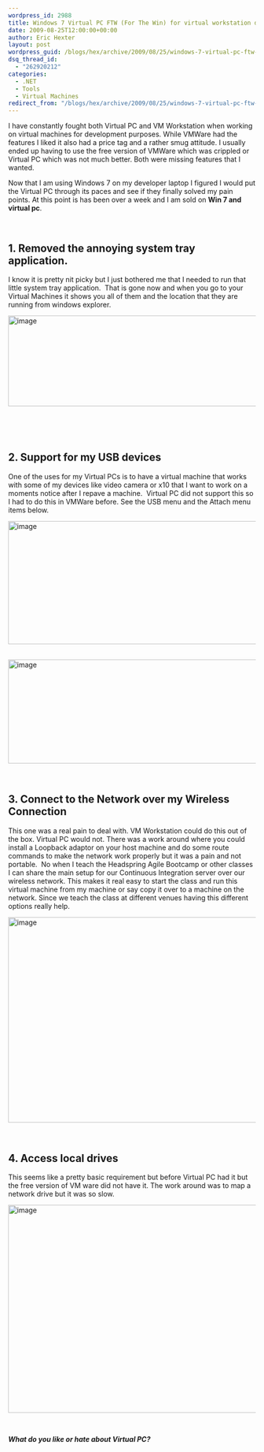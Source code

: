 ```yaml
---
wordpress_id: 2988
title: Windows 7 Virtual PC FTW (For The Win) for virtual workstation development
date: 2009-08-25T12:00:00+00:00
author: Eric Hexter
layout: post
wordpress_guid: /blogs/hex/archive/2009/08/25/windows-7-virtual-pc-ftw-for-the-win-for-virtual-workstation-development.aspx
dsq_thread_id:
  - "262920212"
categories:
  - .NET
  - Tools
  - Virtual Machines
redirect_from: "/blogs/hex/archive/2009/08/25/windows-7-virtual-pc-ftw-for-the-win-for-virtual-workstation-development.aspx/"
---
```

I have constantly fought both Virtual PC and VM Workstation when working on virtual machines for development purposes. While VMWare had the features I liked it also had a price tag and a rather smug attitude. I usually ended up having to use the free version of VMWare which was crippled or Virtual PC which was not much better. Both were missing features that I wanted.

Now that I am using Windows 7 on my developer laptop I figured I would put the Virtual PC through its paces and see if they finally solved my pain points. At this point is has been over a week and I am sold on **Win 7 and virtual pc**.

&#160;

## 1. Removed the annoying system tray application.

I know it is pretty nit picky but I just bothered me that I needed to run that little system tray application.&#160; That is gone now and when you go to your Virtual Machines it shows you all of them and the location that they are running from windows explorer.

[<img style="border-bottom: 0px;border-left: 0px;border-top: 0px;border-right: 0px" border="0" alt="image" src="https://lostechies.com/content/erichexter/uploads/2011/03/image_thumb_6FEF0751.png" width="859" height="184" />](https://lostechies.com/content/erichexter/uploads/2011/03/image_1F20F2E9.png) 

&#160;

&#160;

## 2. Support for my USB devices

One of the uses for my Virtual PCs is to have a virtual machine that works with some of my devices like video camera or x10 that I want to work on a moments notice after I repave a machine.&#160; Virtual PC did not support this so I had to do this in VMWare before. See the USB menu and the Attach menu items below. 

[<img style="border-bottom: 0px;border-left: 0px;border-top: 0px;border-right: 0px" border="0" alt="image" src="https://lostechies.com/content/erichexter/uploads/2011/03/image_thumb_7B381B8E.png" width="664" height="250" />](https://lostechies.com/content/erichexter/uploads/2011/03/image_4A18E0EE.png) 

&#160;[<img style="border-bottom: 0px;border-left: 0px;border-top: 0px;border-right: 0px" border="0" alt="image" src="https://lostechies.com/content/erichexter/uploads/2011/03/image_thumb_5F46E696.png" width="658" height="211" />](https://lostechies.com/content/erichexter/uploads/2011/03/image_596C42FD.png) 

&#160;

## 3. Connect to the Network over my Wireless Connection

This one was a real pain to deal with. VM Workstation could do this out of the box. Virtual PC would not. There was a work around where you could install a Loopback adaptor on your host machine and do some route commands to make the network work properly but it was a pain and not portable.&#160; No when I teach the Headspring Agile Bootcamp or other classes I can share the main setup for our Continuous Integration server over our wireless network. This makes it real easy to start the class and run this virtual machine from my machine or say copy it over to a machine on the network. Since we teach the class at different venues having this different options really help.

[<img style="border-bottom: 0px;border-left: 0px;border-top: 0px;border-right: 0px" border="0" alt="image" src="https://lostechies.com/content/erichexter/uploads/2011/03/image_thumb_54C61276.png" width="665" height="417" />](https://lostechies.com/content/erichexter/uploads/2011/03/image_0946E4BF.png) 

&#160;

## 4. Access local drives

This seems like a pretty basic requirement but before Virtual PC had it but the free version of VM ware did not have it. The work around was to map a network drive but it was so slow.

[<img style="border-bottom: 0px;border-left: 0px;border-top: 0px;border-right: 0px" border="0" alt="image" src="https://lostechies.com/content/erichexter/uploads/2011/03/image_thumb_1E284165.png" width="672" height="422" />](https://lostechies.com/content/erichexter/uploads/2011/03/image_002A3371.png) 

&#160;

_**What do you like or hate about Virtual PC?**_